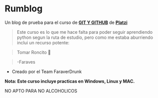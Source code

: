 # Rumblog
Un blog de prueba para el curso de [**GIT Y GITHUB**](http://https://platzi.com/cursos/git-github/ "GIT Y GITHUB") de [**Platzi**](http://https://platzi.com/ "platzi")

>Este curso es lo que me hace falta para poder seguir aprendiendo python segun la ruta de estudio, pero como me estaba aburriendo inclui un recurso potente:

> Tomar Roncito 🥃

>-Faraves

* Creado por el Team FaraverDrunk

**Nota: Este curso incluye practicas en Windows, Linux y MAC.**

NO APTO PARA NO ALCOHOLICOS